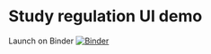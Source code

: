 # Study regulation UI demo
Launch on Binder
[![Binder](https://mybinder.org/badge_logo.svg)](https://mybinder.org/v2/gh/potassco-asp-course/ui-course-timetabling/HEAD)
